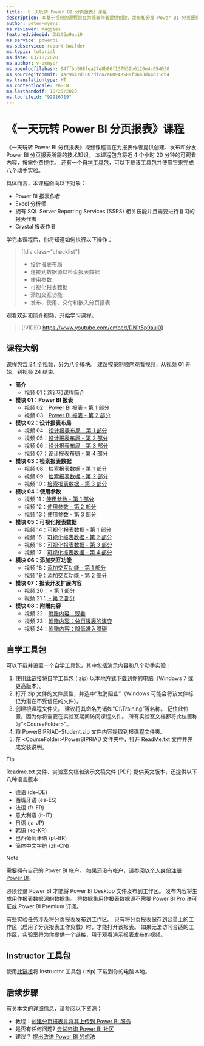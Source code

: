 ```yaml
---
title: 《一天玩转 Power BI 分页报表》课程
description: 本基于视频的课程旨在为报表作者提供创建、发布和分发 Power BI 分页报表所需的技术知识。
author: peter-myers
ms.reviewer: maggies
featuredvideoid: DN1t5p9aui0
ms.service: powerbi
ms.subservice: report-builder
ms.topic: tutorial
ms.date: 03/18/2020
ms.author: v-pemyer
ms.openlocfilehash: 94ffbb508fea27e8b80f137539b6120e4c094030
ms.sourcegitcommit: 4ac9447d1607dfca2e60948589f36a3d64d31cb4
ms.translationtype: HT
ms.contentlocale: zh-CN
ms.lasthandoff: 10/29/2020
ms.locfileid: "92916719"
---
```

# <a name="power-bi-paginated-reports-in-a-day-course"></a>《一天玩转 Power BI 分页报表》课程

《一天玩转 Power BI 分页报表》视频课程旨在为报表作者提供创建、发布和分发 Power BI 分页报表所需的技术知识。 本课程包含将近 4 个小时 20 分钟的可观看内容，按需免费提供。 还有一个[自学工具包](#self-study-kit)，可以下载该工具包并使用它来完成八个动手实验。

具体而言，本课程面向以下对象：

- Power BI 报表作者
- Excel 分析师
- 拥有 SQL Server Reporting Services (SSRS) 相关技能并且需要进行复习的报表作者
- Crystal 报表作者

学完本课程后，你将知道如何执行以下操作：

> [!div class="checklist"]
> - 设计报表布局
> - 连接到数据源以检索报表数据
> - 使用参数
> - 可视化报表数据
> - 添加交互功能
> - 发布、使用、交付和嵌入分页报表

观看欢迎和简介视频，开始学习课程。

> [!VIDEO https://www.youtube.com/embed/DN1t5p9aui0]

## <a name="course-outline"></a>课程大纲

[课程包含 24 个视频](https://www.youtube.com/playlist?list=PL1N57mwBHtN1icIhpjQOaRL8r9G-wytpT)，分为八个模块。 建议按录制顺序观看视频，从视频 01 开始，到视频 24 结束。

- **简介**
  - 视频 01：[欢迎和课程简介](https://www.youtube.com/watch?v=DN1t5p9aui0&list=PL1N57mwBHtN1icIhpjQOaRL8r9G-wytpT)
- **模块 01：Power BI 报表**
  - 视频 02：[Power BI 报表 - 第 1 部分](https://www.youtube.com/watch?v=s6Amctk3Z_g&list=PL1N57mwBHtN1icIhpjQOaRL8r9G-wytpT)
  - 视频 03：[Power BI 报表 - 第 2 部分](https://www.youtube.com/watch?v=jXTiYJKw1Rs&list=PL1N57mwBHtN1icIhpjQOaRL8r9G-wytpT)
- **模块 02：设计报表布局**
  - 视频 04：[设计报表布局 - 第 1 部分](https://www.youtube.com/watch?v=EjHANN3rGNs&list=PL1N57mwBHtN1icIhpjQOaRL8r9G-wytpT)
  - 视频 05：[设计报表布局 - 第 2 部分](https://www.youtube.com/watch?v=2CZIrJU_HZU&list=PL1N57mwBHtN1icIhpjQOaRL8r9G-wytpT)
  - 视频 06：[设计报表布局 - 第 3 部分](https://www.youtube.com/watch?v=eaFFzkT6pxE&list=PL1N57mwBHtN1icIhpjQOaRL8r9G-wytpT)
  - 视频 07：[设计报表布局 - 第 4 部分](https://www.youtube.com/watch?v=0z576TI27Vg&list=PL1N57mwBHtN1icIhpjQOaRL8r9G-wytpT)
- **模块 03：检索报表数据**
  - 视频 08：[检索报表数据 - 第 1 部分](https://www.youtube.com/watch?v=SHGTTYXtio0&list=PL1N57mwBHtN1icIhpjQOaRL8r9G-wytpT)
  - 视频 09：[检索报表数据 - 第 2 部分](https://www.youtube.com/watch?v=1Dzd9wb7XUY&list=PL1N57mwBHtN1icIhpjQOaRL8r9G-wytpT)
  - 视频 10：[检索报表数据 - 第 3 部分](https://www.youtube.com/watch?v=OFXG7sl5L2o&list=PL1N57mwBHtN1icIhpjQOaRL8r9G-wytpT)
- **模块 04：使用参数**
  - 视频 11：[使用参数 - 第 1 部分](https://www.youtube.com/watch?v=o7WaK88kheA&list=PL1N57mwBHtN1icIhpjQOaRL8r9G-wytpT)
  - 视频 12：[使用参数 - 第 2 部分](https://www.youtube.com/watch?v=okj6wO72clQ&list=PL1N57mwBHtN1icIhpjQOaRL8r9G-wytpT)
  - 视频 13：[使用参数 - 第 3 部分](https://www.youtube.com/watch?v=13-6sWIRD74&list=PL1N57mwBHtN1icIhpjQOaRL8r9G-wytpT)
- **模块 05：可视化报表数据**
  - 视频 14：[可视化报表数据 - 第 1 部分](https://www.youtube.com/watch?v=b4TxBBtOWSw&list=PL1N57mwBHtN1icIhpjQOaRL8r9G-wytpT)
  - 视频 15：[可视化报表数据 - 第 2 部分](https://www.youtube.com/watch?v=JhEa_TugXeE&list=PL1N57mwBHtN1icIhpjQOaRL8r9G-wytpT)
  - 视频 16：[可视化报表数据 - 第 3 部分](https://www.youtube.com/watch?v=dliLsRvQB-c&list=PL1N57mwBHtN1icIhpjQOaRL8r9G-wytpT)
  - 视频 17：[可视化报表数据 - 第 4 部分](https://www.youtube.com/watch?v=5yHxuRRP_eU&list=PL1N57mwBHtN1icIhpjQOaRL8r9G-wytpT)
- **模块 06：添加交互功能**
  - 视频 18：[添加交互功能 - 第 1 部分](https://www.youtube.com/watch?v=LInMHpTEaI0&list=PL1N57mwBHtN1icIhpjQOaRL8r9G-wytpT)
  - 视频 19：[添加交互功能 - 第 2 部分](https://www.youtube.com/watch?v=b_pr1xsbRJc&list=PL1N57mwBHtN1icIhpjQOaRL8r9G-wytpT)
- **模块 07：报表开发扩展内容**
  - 视频 20：[ - 第 1 部分](https://www.youtube.com/watch?v=1CgDVDslwvs&list=PL1N57mwBHtN1icIhpjQOaRL8r9G-wytpT)
  - 视频 21：[ - 第 2 部分](https://www.youtube.com/watch?v=KRwtl7h0ynI&list=PL1N57mwBHtN1icIhpjQOaRL8r9G-wytpT)
- **模块 08：附赠内容**
  - 视频 22：[附赠内容：观看](https://www.youtube.com/watch?v=w5zlJ8BodxI&list=PL1N57mwBHtN1icIhpjQOaRL8r9G-wytpT)
  - 视频 23：[附赠内容：分页报表的演变](https://www.youtube.com/watch?v=pevpai65MvY&list=PL1N57mwBHtN1icIhpjQOaRL8r9G-wytpT)
  - 视频 24：[附赠内容：降低准入障碍](https://www.youtube.com/watch?v=vu32LfckCt8&list=PL1N57mwBHtN1icIhpjQOaRL8r9G-wytpT)

## <a name="self-study-kit"></a>自学工具包

可以下载并设置一个自学工具包，其中包括演示内容和八个动手实验：

1. 使用[此链接](https://aka.ms/priad-student)将自学工具包 (.zip) 以本地方式下载到你的电脑（Windows 7 或更高版本）。
1. 打开 zip 文件的文件属性，并选中“取消阻止”（Windows 可能会将该文件标记为潜在不受信任的文件）。
1. 创建根课程文件夹。 建议将其命名为诸如“C:\Training”等名称。 记住此位置，因为你将需要在实验室期间访问课程文件。 所有实验室文档都将此位置称为“&lt;CourseFolder&gt;”。
1. 将 PowerBIPRIAD-Student.zip 文件内容提取到根课程文件夹。
1. 在 &lt;CourseFolder&gt;\PowerBIPRIAD 文件夹中，打开 ReadMe.txt 文件并完成安装说明。

> [!TIP]
> Readme.txt 文件、实验室文档和演示文稿文件 (PDF) 提供英文版本，还提供以下八种语言版本：
> - 德语 (de-DE)
> - 西班牙语 (es-ES)
> - 法语 (fr-FR)
> - 意大利语 (it-IT)
> - 日语 (ja-JP)
> - 韩语 (ko-KR)
> - 巴西葡萄牙语 (pt-BR)
> - 简体中文字符 (zh-CN)

> [!NOTE]
> 需要拥有自己的 Power BI 帐户。 如果还没有帐户，请参阅[以个人身份注册 Power BI](../fundamentals/service-self-service-signup-for-power-bi.md)。
>
> 必须登录 Power BI 才能将 Power BI Desktop 文件发布到工作区。 发布内容将生成用作报表数据源的数据集。 将数据集用作报表数据源不需要 Power BI Pro 许可证或 Power BI Premium 订阅。
>
> 有些实验任务涉及将分页报表发布到工作区。 只有将分页报表保存到[容量](../admin/service-premium-what-is.md#dedicated-capacities)上的工作区（启用了分页报表工作负载）时，才能打开该报表。 如果无法访问合适的工作区，实验室将为你提供一个链接，用于观看演示报表发布的视频。

## <a name="instructor-kit"></a>Instructor 工具包

使用[此链接](https://aka.ms/priad-instructor)将 Instructor 工具包 (.zip) 下载到你的电脑本地。

## <a name="next-steps"></a>后续步骤

有关本文的详细信息，请参阅以下资源：

- 教程：[创建分页报表并将其上传到 Power BI 服务](../paginated-reports/paginated-reports-quickstart-aw.md)
- 是否有任何问题? [尝试咨询 Power BI 社区](https://community.powerbi.com/)
- 建议？ [提出改进 Power BI 的想法](https://ideas.powerbi.com/)
